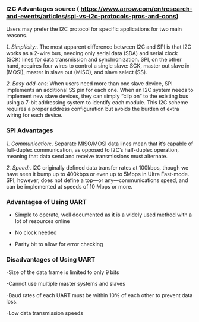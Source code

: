 ### I2C Advantages source ( https://www.arrow.com/en/research-and-events/articles/spi-vs-i2c-protocols-pros-and-cons)
Users may prefer the I2C protocol for specific applications for two main reasons.

*1. Simplicity:*. The most apparent difference between I2C and SPI is that I2C works as a 2-wire bus, 
needing only serial data (SDA) and serial clock (SCK) lines for data transmission and synchronization. 
 SPI, on the other hand, requires four wires to control a single slave: SCK, master out slave in (MOSI), master in slave out (MISO), and slave select (SS).

*2. Easy add-ons:* When users need more than one slave device, SPI implements an additional SS pin for each one. 
 When an I2C system needs to implement new slave devices, they can simply “clip on” to the existing bus using a 7-bit addressing system to identify each module. 
This I2C scheme requires a proper address configuration but avoids the burden of extra wiring for each device.


### SPI Advantages

*1. Communication:*. Separate MISO/MOSI data lines mean that it’s capable of full-duplex communication, as opposed to I2C’s half-duplex operation, meaning that data send and receive transmissions must alternate.

*2. Speed:*. I2C originally defined data transfer rates at 100kbps, though we have seen it bump up to 400kbps or even up to 5Mbps in Ultra Fast-mode. SPI, however, does not define a top—or any—communications speed, and can be implemented at speeds of 10 Mbps or more.


### Advantages of Using UART

- Simple to operate, well documented as it is a widely used method with a lot of resources online

- No clock needed

- Parity bit to allow for error checking

### Disadvantages of Using UART

-Size of the data frame is limited to only 9 bits

-Cannot use multiple master systems and slaves

-Baud rates of each UART must be within 10% of each other to prevent data loss.

-Low data transmission speeds
